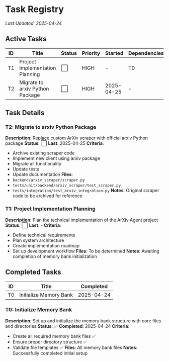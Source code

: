 # Task Registry
*Last Updated: 2025-04-24*

## Active Tasks
| ID | Title | Status | Priority | Started | Dependencies |
|----|-------|--------|----------|---------|--------------|
| T1 | Project Implementation Planning | ⬜ | HIGH | - | T0 |
| T2 | Migrate to arxiv Python Package | ⬜ | HIGH | 2025-04-25 | - |

## Task Details
### T2: Migrate to arxiv Python Package
**Description**: Replace custom ArXiv scraper with official arxiv Python package
**Status**: ⬜ **Last**: 2025-04-25
**Criteria**: 
- Archive existing scraper code
- Implement new client using arxiv package
- Migrate all functionality
- Update tests
- Update documentation
**Files**: 
- `backend/arxiv_scraper/scraper.py`
- `tests/unit/backend/arxiv_scraper/test_scraper.py`
- `tests/integration/test_arxiv_integration.py`
**Notes**: Original scraper code to be archived for reference

### T1: Project Implementation Planning
**Description**: Plan the technical implementation of the ArXiv Agent project
**Status**: ⬜ **Last**: -
**Criteria**: 
- Define technical requirements
- Plan system architecture
- Create implementation roadmap
- Set up development workflow
**Files**: To be determined
**Notes**: Awaiting completion of memory bank initialization

## Completed Tasks
| ID | Title | Completed |
|----|-------|-----------|
| T0 | Initialize Memory Bank | 2025-04-24 |

### T0: Initialize Memory Bank
**Description**: Set up and initialize the memory bank structure with core files and directories
**Status**: ✅ **Completed**: 2025-04-24
**Criteria**: 
- Create all required memory bank files ✅
- Ensure proper directory structure ✅
- Validate file templates ✅
**Files**: All memory bank files
**Notes**: Successfully completed initial setup